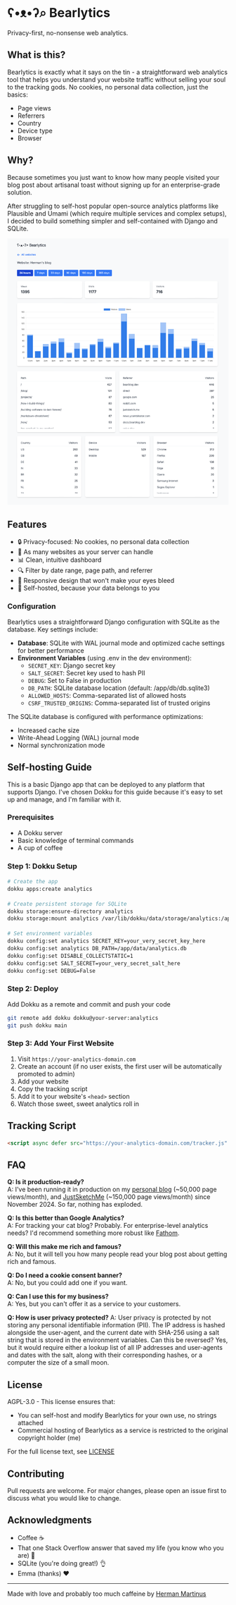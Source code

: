 # ʕ•ᴥ•ʔ⌕ Bearlytics

Privacy-first, no-nonsense web analytics.

## What is this?

Bearlytics is exactly what it says on the tin - a straightforward web analytics tool that helps you understand your website traffic without selling your soul to the tracking gods. No cookies, no personal data collection, just the basics:

- Page views
- Referrers
- Country
- Device type
- Browser

## Why?

Because sometimes you just want to know how many people visited your blog post about artisanal toast without signing up for an enterprise-grade solution.

After struggling to self-host popular open-source analytics platforms like Plausible and Umami (which require multiple services and complex setups), I decided to build something simpler and self-contained with Django and SQLite.

![Screenshot](screenshot.png)
## Features

- 🔒 Privacy-focused: No cookies, no personal data collection
- 🚀 As many websites as your server can handle
- 📊 Clean, intuitive dashboard
- 🔍 Filter by date range, page path, and referrer
- 📱 Responsive design that won't make your eyes bleed
- 💾 Self-hosted, because your data belongs to you

### Configuration

Bearlytics uses a straightforward Django configuration with SQLite as the database. Key settings include:

- **Database**: SQLite with WAL journal mode and optimized cache settings for better performance
- **Environment Variables** (using .env in the dev environment):
  - `SECRET_KEY`: Django secret key
  - `SALT_SECRET`: Secret key used to hash PII
  - `DEBUG`: Set to False in production
  - `DB_PATH`: SQLite database location (default: /app/db/db.sqlite3)
  - `ALLOWED_HOSTS`: Comma-separated list of allowed hosts
  - `CSRF_TRUSTED_ORIGINS`: Comma-separated list of trusted origins

The SQLite database is configured with performance optimizations:
- Increased cache size
- Write-Ahead Logging (WAL) journal mode
- Normal synchronization mode

## Self-hosting Guide

This is a basic Django app that can be deployed to any platform that supports Django. I've chosen Dokku for this guide because it's easy to set up and manage, and I'm familiar with it.

### Prerequisites

- A Dokku server
- Basic knowledge of terminal commands
- A cup of coffee

### Step 1: Dokku Setup 

```bash
# Create the app
dokku apps:create analytics

# Create persistent storage for SQLite
dokku storage:ensure-directory analytics
dokku storage:mount analytics /var/lib/dokku/data/storage/analytics:/app/data

# Set environment variables
dokku config:set analytics SECRET_KEY=your_very_secret_key_here
dokku config:set analytics DB_PATH=/app/data/analytics.db
dokku config:set DISABLE_COLLECTSTATIC=1
dokku config:set SALT_SECRET=your_very_secret_salt_here
dokku config:set DEBUG=False
```

### Step 2: Deploy

Add Dokku as a remote and commit and push your code
```bash
git remote add dokku dokku@your-server:analytics
git push dokku main
```

### Step 3: Add Your First Website

1. Visit `https://your-analytics-domain.com`
2. Create an account (if no user exists, the first user will be automatically promoted to admin)
3. Add your website
4. Copy the tracking script
5. Add it to your website's `<head>` section
6. Watch those sweet, sweet analytics roll in

## Tracking Script

```html
<script async defer src="https://your-analytics-domain.com/tracker.js" data-website-id="your-website-id"></script>
```

## FAQ

**Q: Is it production-ready?**  
A: I've been running it in production on my [personal blog](https://herman.bearblog.dev) (~50,000 page views/month), and [JustSketchMe](https://justsketch.me) (~150,000 page views/month) since November 2024. So far, nothing has exploded.

**Q: Is this better than Google Analytics?**  
A: For tracking your cat blog? Probably. For enterprise-level analytics needs? I'd recommend something more robust like [Fathom](https://usefathom.com/ref/GMAGWL).

**Q: Will this make me rich and famous?**  
A: No, but it will tell you how many people read your blog post about getting rich and famous.

**Q: Do I need a cookie consent banner?**  
A: No, but you could add one if you want.

**Q: Can I use this for my business?**  
A: Yes, but you can't offer it as a service to your customers.

**Q: How is user privacy protected?**
A: User privacy is protected by not storing any personal identifiable information (PII). The IP address is hashed alongside the user-agent, and the current date with SHA-256 using a salt string that is stored in the environment variables. Can this be reversed? Yes, but it would require either a lookup list of all IP addresses and user-agents and dates with the salt, along with their corresponding hashes, or a computer the size of a small moon.

## License

AGPL-3.0 - This license ensures that:
- You can self-host and modify Bearlytics for your own use, no strings attached
- Commercial hosting of Bearlytics as a service is restricted to the original copyright holder (me)

For the full license text, see [LICENSE](LICENSE.md)

## Contributing

Pull requests are welcome. For major changes, please open an issue first to discuss what you would like to change.

## Acknowledgments

- Coffee ☕
- That one Stack Overflow answer that saved my life (you know who you are) 🙏
- SQLite (you're doing great!) 👌
- Emma (thanks) ❤️

---

Made with love and probably too much caffeine by [Herman Martinus](https://herman.bearblog.dev)